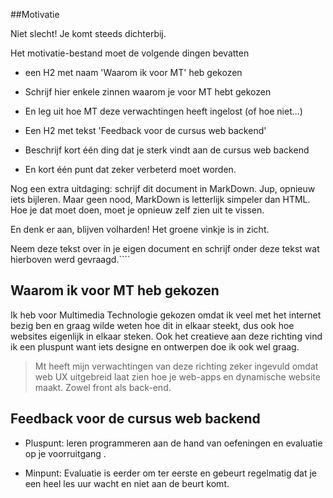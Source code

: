 ##Motivatie




Niet slecht! Je komt steeds dichterbij.

Het motivatie-bestand moet de volgende dingen bevatten

 - een H2 met naam 'Waarom ik voor MT' heb gekozen

  - Schrijf hier enkele zinnen waarom je voor MT hebt gekozen
 - En leg uit hoe MT deze verwachtingen heeft ingelost (of hoe niet...)





 - Een H2 met tekst 'Feedback voor de cursus web backend'
 - Beschrijf kort één ding dat je sterk vindt aan de cursus web backend
 - En kort één punt dat zeker verbeterd moet worden.
 





Nog een extra uitdaging: schrijf dit document in MarkDown. Jup, opnieuw iets bijleren. Maar geen nood, MarkDown is letterlijk simpeler dan HTML. Hoe je dat moet doen, moet je opnieuw zelf zien uit te vissen.

En denk er aan, blijven volharden! Het groene vinkje is in zicht.

Neem deze tekst over in je eigen document en schrijf onder deze tekst wat hierboven werd gevraagd.````







Waarom ik voor MT heb gekozen
-------

Ik heb voor Multimedia Technologie gekozen omdat ik veel met het internet bezig ben en graag wilde weten hoe dit in elkaar steekt, dus ook hoe websites eigenlijk in elkaar steken. Ook het creatieve aan deze richting vind ik een pluspunt want iets designe en ontwerpen doe ik ook wel graag. 

    

> Mt heeft mijn verwachtingen van deze richting zeker ingevuld omdat web UX uitgebreid laat zien hoe je web-apps en dynamische website maakt. Zowel front als back-end.




Feedback voor de cursus web backend
-------

 - Pluspunt:  leren programmeren aan de hand van oefeningen en evaluatie op je voorruitgang .
 
 
 - Minpunt:  Evaluatie is eerder om ter eerste en gebeurt regelmatig dat je een heel les uur wacht en niet aan de beurt komt.

